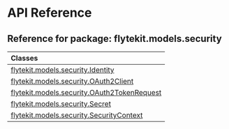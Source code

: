 # API Reference

## Reference for package: flytekit.models.security

| Classes  |
| :------------- |
| [flytekit.models.security.Identity](flytekit_models_security_identity) |
| [flytekit.models.security.OAuth2Client](flytekit_models_security_oauth2client) |
| [flytekit.models.security.OAuth2TokenRequest](flytekit_models_security_oauth2tokenrequest) |
| [flytekit.models.security.Secret](flytekit_models_security_secret) |
| [flytekit.models.security.SecurityContext](flytekit_models_security_securitycontext) |
